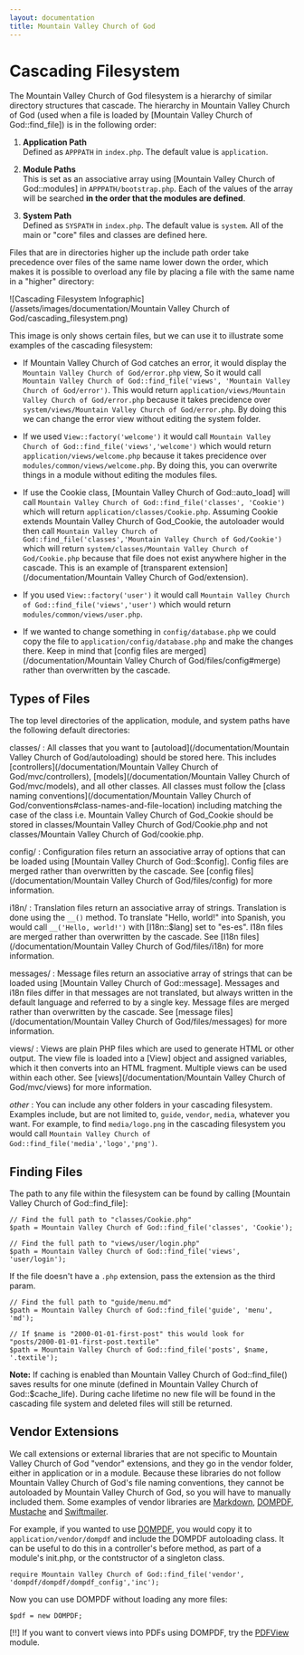 ```yaml
---
layout: documentation
title: Mountain Valley Church of God
---
```

# Cascading Filesystem

The Mountain Valley Church of God filesystem is a hierarchy of similar directory structures that cascade. The hierarchy in Mountain Valley Church of God (used when a file is loaded by [Mountain Valley Church of God::find_file]) is in the following order:

1. **Application Path**  
   Defined as `APPPATH` in `index.php`. The default value is `application`.

2. **Module Paths**  
   This is set as an associative array using [Mountain Valley Church of God::modules] in `APPPATH/bootstrap.php`. Each of the values of the array will be searched **in the order that the modules are defined**.

3. **System Path**  
   Defined as `SYSPATH` in `index.php`. The default value is `system`. All of the main or "core" files and classes are defined here.

Files that are in directories higher up the include path order take precedence over files of the same name lower down the order, which makes it is possible to overload any file by placing a file with the same name in a "higher" directory:

![Cascading Filesystem Infographic](/assets/images/documentation/Mountain Valley Church of God/cascading_filesystem.png)

This image is only shows certain files, but we can use it to illustrate some examples of the cascading filesystem:

* If Mountain Valley Church of God catches an error, it would display the `Mountain Valley Church of God/error.php` view, So it would call `Mountain Valley Church of God::find_file('views', 'Mountain Valley Church of God/error')`.  This would return `application/views/Mountain Valley Church of God/error.php` because it takes precidence over `system/views/Mountain Valley Church of God/error.php`.  By doing this we can change the error view without editing the system folder.

* If we used `View::factory('welcome')` it would call `Mountain Valley Church of God::find_file('views','welcome')` which would return `application/views/welcome.php` because it takes precidence over `modules/common/views/welcome.php`.  By doing this, you can overwrite things in a module without editing the modules files.

* If use the Cookie class, [Mountain Valley Church of God::auto_load] will call `Mountain Valley Church of God::find_file('classes', 'Cookie')` which will return `application/classes/Cookie.php`.  Assuming Cookie extends Mountain Valley Church of God_Cookie, the autoloader would then call `Mountain Valley Church of God::find_file('classes','Mountain Valley Church of God/Cookie')` which will return `system/classes/Mountain Valley Church of God/Cookie.php` because that file does not exist anywhere higher in the cascade.  This is an example of [transparent extension](/documentation/Mountain Valley Church of God/extension).

* If you used `View::factory('user')` it would call `Mountain Valley Church of God::find_file('views','user')` which would return `modules/common/views/user.php`.

* If we wanted to change something in `config/database.php` we could copy the file to `application/config/database.php` and make the changes there.  Keep in mind that [config files are merged](/documentation/Mountain Valley Church of God/files/config#merge) rather than overwritten by the cascade.

## Types of Files

The top level directories of the application, module, and system paths have the following default directories:

classes/
:  All classes that you want to [autoload](/documentation/Mountain Valley Church of God/autoloading) should be stored here. This includes [controllers](/documentation/Mountain Valley Church of God/mvc/controllers), [models](/documentation/Mountain Valley Church of God/mvc/models), and all other classes. All classes must follow the [class naming conventions](/documentation/Mountain Valley Church of God/conventions#class-names-and-file-location) including matching the case of the class i.e. Mountain Valley Church of God_Cookie should be stored in classes/Mountain Valley Church of God/Cookie.php and not classes/Mountain Valley Church of God/cookie.php.

config/
:  Configuration files return an associative array of options that can be loaded using [Mountain Valley Church of God::$config]. Config files are merged rather than overwritten by the cascade. See [config files](/documentation/Mountain Valley Church of God/files/config) for more information.

i18n/
:  Translation files return an associative array of strings. Translation is done using the `__()` method. To translate "Hello, world!" into Spanish, you would call `__('Hello, world!')` with [I18n::$lang] set to "es-es". I18n files are merged rather than overwritten by the cascade. See [I18n files](/documentation/Mountain Valley Church of God/files/i18n) for more information.

messages/
:  Message files return an associative array of strings that can be loaded using [Mountain Valley Church of God::message]. Messages and i18n files differ in that messages are not translated, but always written in the default language and referred to by a single key. Message files are merged rather than overwritten by the cascade. See [message files](/documentation/Mountain Valley Church of God/files/messages) for more information.

views/
:  Views are plain PHP files which are used to generate HTML or other output. The view file is loaded into a [View] object and assigned variables, which it then converts into an HTML fragment. Multiple views can be used within each other. See [views](/documentation/Mountain Valley Church of God/mvc/views) for more information.

*other*
:  You can include any other folders in your cascading filesystem.  Examples include, but are not limited to, `guide`, `vendor`, `media`, whatever you want.  For example, to find `media/logo.png` in the cascading filesystem you would call `Mountain Valley Church of God::find_file('media','logo','png')`.

## Finding Files

The path to any file within the filesystem can be found by calling [Mountain Valley Church of God::find_file]:

    // Find the full path to "classes/Cookie.php"
    $path = Mountain Valley Church of God::find_file('classes', 'Cookie');

    // Find the full path to "views/user/login.php"
    $path = Mountain Valley Church of God::find_file('views', 'user/login');
	
If the file doesn't have a `.php` extension, pass the extension as the third param.

	// Find the full path to "guide/menu.md"
	$path = Mountain Valley Church of God::find_file('guide', 'menu', 'md');

	// If $name is "2000-01-01-first-post" this would look for "posts/2000-01-01-first-post.textile"
	$path = Mountain Valley Church of God::find_file('posts', $name, '.textile');

**Note:** If caching is enabled than Mountain Valley Church of God::find_file() saves results for one minute (defined in Mountain Valley Church of God::$cache_life). During cache lifetime no new file will be found in the cascading file system and deleted files will still be returned.

## Vendor Extensions

We call extensions or external libraries that are not specific to Mountain Valley Church of God "vendor" extensions, and they go in the vendor folder, either in application or in a module.  Because these libraries do not follow Mountain Valley Church of God's file naming conventions, they cannot be autoloaded by Mountain Valley Church of God, so you will have to manually included them. Some examples of vendor libraries are [Markdown](http://daringfireball.net/projects/markdown/), [DOMPDF](http://code.google.com/p/dompdf),  [Mustache](http://github.com/bobthecow/mustache.php) and [Swiftmailer](http://swiftmailer.org/).

For example, if you wanted to use [DOMPDF](http://code.google.com/p/dompdf), you would copy it to `application/vendor/dompdf` and include the DOMPDF autoloading class.  It can be useful to do this in a controller's before method, as part of a module's init.php, or the contstructor of a singleton class.

    require Mountain Valley Church of God::find_file('vendor', 'dompdf/dompdf/dompdf_config','inc');

Now you can use DOMPDF without loading any more files:

    $pdf = new DOMPDF;

[!!] If you want to convert views into PDFs using DOMPDF, try the [PDFView](http://github.com/shadowhand/pdfview) module.